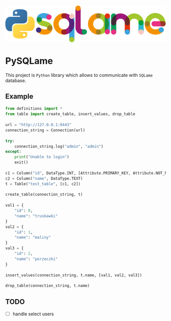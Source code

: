 ![SQLame logo](./img/logo.png)

# PySQLame

This project is `Python` library which allows to communicate with `SQLame` database.

## Example
```python
from definitions import *
from table import create_table, insert_values, drop_table

url = "http://127.0.0.1:9443"
connection_string = Connection(url)

try:
    connection_string.log("admin", "admin")
except:
    print("Unable to login")
    exit()

c1 = Column("id", DataType.INT, [Attribute.PRIMARY_KEY, Attribute.NOT_NULL, Attribute.UNIQUE])
c2 = Column("name", DataType.TEXT)
t = Table("test_table", [c1, c2])

create_table(connection_string, t)

val1 = {
    "id": 0,
    "name": "truskawki"
}
val2 = {
    "id": 1,
    "name": "maliny"
}
val3 = {
    "id": 2,
    "name": "porzeczki"
}

insert_values(connection_string, t.name, [val1, val2, val3])

drop_table(connection_string, t.name)
```

## TODO
 - [ ] handle select users
